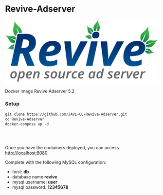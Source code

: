 # Revive-Adserver
<img src="logo.png" alt="revive">

Docker image Revive Adserver 5.2

<h3>Setup</h3>
<pre><code>git clone https://github.com/JAVI-CC/Revive-Adserver.git
cd Revive-Adserver
docker-compose up -d</code></pre>
<br><br>
<p> Once you have the containers deployed, you can access  <a href="http://localhost:8080" target="_blank">http://localhost:8080</a></p>

<p>Complete with the following MySQL configuration:</p>
<ul>
  <li>host: <b>db</b></li>
  <li>database name <b>revive</b></li> 
  <li>mysql username: <b>user</b></li>
  <li>mysql password: <b>12345678</b></li>
</ul>
